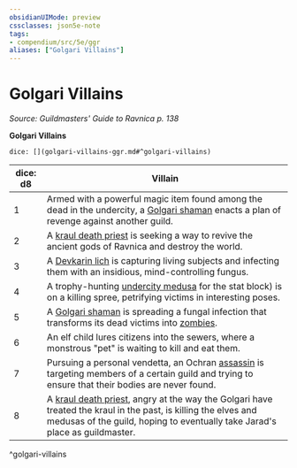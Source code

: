 ```yaml
---
obsidianUIMode: preview
cssclasses: json5e-note
tags:
- compendium/src/5e/ggr
aliases: ["Golgari Villains"]
---
```

# Golgari Villains
*Source: Guildmasters' Guide to Ravnica p. 138* 

**Golgari Villains**

`dice: [](golgari-villains-ggr.md#^golgari-villains)`

| dice: d8 | Villain |
|----------|---------|
| 1 | Armed with a powerful magic item found among the dead in the undercity, a [Golgari shaman](/3-Mechanics/CLI/bestiary/humanoid/golgari-shaman-ggr.md) enacts a plan of revenge against another guild. |
| 2 | A [kraul death priest](/3-Mechanics/CLI/bestiary/humanoid/kraul-death-priest-ggr.md) is seeking a way to revive the ancient gods of Ravnica and destroy the world. |
| 3 | A [Devkarin lich](/3-Mechanics/CLI/bestiary/undead/devkarin-lich-ggr.md) is capturing living subjects and infecting them with an insidious, mind-controlling fungus. |
| 4 | A trophy-hunting [undercity medusa](/3-Mechanics/CLI/bestiary/monstrosity/undercity-medusa-ggr.md) for the stat block) is on a killing spree, petrifying victims in interesting poses. |
| 5 | A [Golgari shaman](/3-Mechanics/CLI/bestiary/humanoid/golgari-shaman-ggr.md) is spreading a fungal infection that transforms its dead victims into [zombies](/3-Mechanics/CLI/bestiary/undead/zombie.md). |
| 6 | An elf child lures citizens into the sewers, where a monstrous "pet" is waiting to kill and eat them. |
| 7 | Pursuing a personal vendetta, an Ochran [assassin](/3-Mechanics/CLI/bestiary/humanoid/assassin.md) is targeting members of a certain guild and trying to ensure that their bodies are never found. |
| 8 | A [kraul death priest](/3-Mechanics/CLI/bestiary/humanoid/kraul-death-priest-ggr.md), angry at the way the Golgari have treated the kraul in the past, is killing the elves and medusas of the guild, hoping to eventually take Jarad's place as guildmaster. |
^golgari-villains